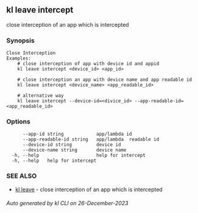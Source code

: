 ## kl leave intercept

close interception of an app which is intercepted

### Synopsis

```
Close Interception
Examples:
	# close interception of app with device id and appid
	kl leave intercept <device_id> <app_id>

	# close interception an app with device name and app readable id
	kl leave intercept <device_name> <app_readable_id>

	# alternative way
	kl leave intercept --device-id=<divice_id> --app-readable-id=<app_readable_id>

```

### Options

```
      --app-id string            app/lambda id
      --app-readable-id string   app/lambda  readable id
      --device-id string         device id
      --device-name string       device name
  -h, --help                     help for intercept
  -h, --help   help for intercept
```

### SEE ALSO

* [kl leave](kl_leave.md)  - close interception of an app which is intercepted

###### Auto generated by kl CLI on 26-December-2023
